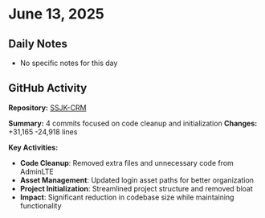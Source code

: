 ﻿# June 13, 2025

## Daily Notes

- No specific notes for this day

## GitHub Activity

**Repository:** [SSJK-CRM](https://github.com/Rupali59/SSJK-CRM)

**Summary:** 4 commits focused on code cleanup and initialization
**Changes:** +31,165 -24,918 lines

**Key Activities:**
- **Code Cleanup**: Removed extra files and unnecessary code from AdminLTE
- **Asset Management**: Updated login asset paths for better organization
- **Project Initialization**: Streamlined project structure and removed bloat
- **Impact**: Significant reduction in codebase size while maintaining functionality

